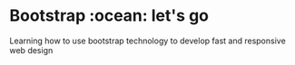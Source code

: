 <h1>Bootstrap :ocean: let's go </h1>

<p> Learning how to use bootstrap technology to develop fast and responsive web design </p>
